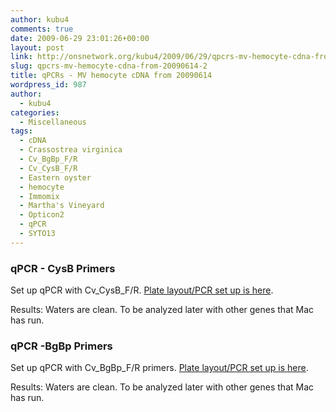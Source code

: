 ```yaml
---
author: kubu4
comments: true
date: 2009-06-29 23:01:26+00:00
layout: post
link: http://onsnetwork.org/kubu4/2009/06/29/qpcrs-mv-hemocyte-cdna-from-20090614-2/
slug: qpcrs-mv-hemocyte-cdna-from-20090614-2
title: qPCRs - MV hemocyte cDNA from 20090614
wordpress_id: 987
author:
  - kubu4
categories:
  - Miscellaneous
tags:
  - cDNA
  - Crassostrea virginica
  - Cv_BgBp_F/R
  - Cv_CysB_F/R
  - Eastern oyster
  - hemocyte
  - Immomix
  - Martha's Vineyard
  - Opticon2
  - qPCR
  - SYTO13
---
```


### qPCR - CysB Primers



Set up qPCR with Cv_CysB_F/R. [Plate layout/PCR set up is here](http://eagle.fish.washington.edu/Arabidopsis/Notebook%20Workup%20Files/20090629-02.jpg).

Results: Waters are clean. To be analyzed later with other genes that Mac has run.





### qPCR -BgBp Primers



Set up qPCR with Cv_BgBp_F/R primers. [Plate layout/PCR set up is here](http://eagle.fish.washington.edu/Arabidopsis/Notebook%20Workup%20Files/20090629-01.jpg).

Results: Waters are clean. To be analyzed later with other genes that Mac has run.
